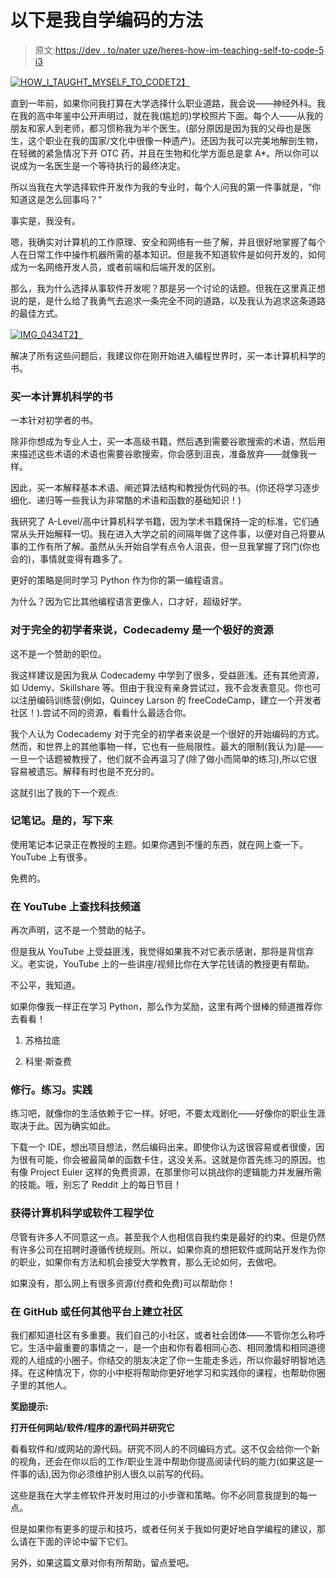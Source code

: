 # 以下是我自学编码的方法

> 原文:[https://dev . to/nater uze/heres-how-im-teaching-self-to-code-5 i3](https://dev.to/nateruze/heres-how-im-teaching-myself-to-code-5i3)

[![HOW_I_TAUGHT_MYSELF_TO_CODE](../Images/d37c24d0bfdd0353df970be0c4eb5e61.png)T2】](https://ibb.co/j9g0Nm)

直到一年前，如果你问我打算在大学选择什么职业道路，我会说——神经外科。我在我的高中年鉴中公开声明过，就在我(尴尬的)学校照片下面。每个人——从我的朋友和家人到老师，都习惯称我为半个医生。(部分原因是因为我的父母也是医生，这个职业在我的国家/文化中很像一种遗产)。还因为我可以完美地解剖生物，在轻微的紧急情况下开 OTC 药，并且在生物和化学方面总是拿 A*。所以你可以说成为一名医生是一个等待执行的最终决定。

所以当我在大学选择软件开发作为我的专业时，每个人问我的第一件事就是，“你知道这是怎么回事吗？”

事实是，我没有。

嗯，我确实对计算机的工作原理、安全和网络有一些了解，并且很好地掌握了每个人在日常工作中操作机器所需的基本知识。但是我不知道软件是如何开发的，如何成为一名网络开发人员，或者前端和后端开发的区别。

那么，我为什么选择从事软件开发呢？那是另一个讨论的话题。但我在这里真正想说的是，是什么给了我勇气去追求一条完全不同的道路，以及我认为追求这条道路的最佳方式。

[![IMG_0434](../Images/389dfeba34d7c8dbf1d10a3c59bb5fef.png)T2】](https://ibb.co/iGvo8R)

解决了所有这些问题后，我建议你在刚开始进入编程世界时，买一本计算机科学的书。

### [](#buy-a-computer-science-book)买一本计算机科学的书

一本针对初学者的书。

除非你想成为专业人士，买一本高级书籍，然后遇到需要谷歌搜索的术语，然后用来描述这些术语的术语也需要谷歌搜索，你会感到沮丧，准备放弃——就像我一样。

因此，买一本解释基本术语、阐述算法结构和教授伪代码的书。(你还将学习逐步细化、递归等一些我认为非常酷的术语和函数的基础知识！)

我研究了 A-Level/高中计算机科学书籍，因为学术书籍保持一定的标准，它们通常从头开始解释一切。我在进入大学之前的间隔年做了这件事，以便对自己将要从事的工作有所了解。虽然从头开始自学有点令人沮丧，但一旦我掌握了窍门(你也会的)，事情就变得有趣多了。

更好的策略是同时学习 Python 作为你的第一编程语言。

为什么？因为它比其他编程语言更像人，口才好，超级好学。

### 对于完全的初学者来说，Codecademy 是一个极好的资源

这不是一个赞助的职位。

我这样建议是因为我从 Codecademy 中学到了很多，受益匪浅。还有其他资源，如 Udemy、Skillshare 等。但由于我没有亲身尝试过，我不会发表意见。你也可以注册编码训练营(例如，Quincey Larson 的 freeCodeCamp，建立一个开发者社区！).尝试不同的资源，看看什么最适合你。

我个人认为 Codecademy 对于完全的初学者来说是一个很好的开始编码的方式。然而，和世界上的其他事物一样，它也有一些局限性。最大的限制(我认为)是——一旦一个话题被教授了，他们就不会再温习了(除了做小而简单的练习),所以它很容易被遗忘。解释有时也是不充分的。

这就引出了我的下一个观点:

### [](#take-notes-yes-write-it-down)记笔记。是的，写下来

使用笔记本记录正在教授的主题。如果你遇到不懂的东西，就在网上查一下。YouTube 上有很多。

免费的。

### [](#find-tech-channels-on-youtube)在 YouTube 上查找科技频道

再次声明，这不是一个赞助的帖子。

但是我从 YouTube 上受益匪浅，我觉得如果我不对它表示感谢，那将是背信弃义。老实说，YouTube 上的一些讲座/视频比你在大学花钱请的教授更有帮助。

不公平，我知道。

如果你像我一样正在学习 Python，那么作为奖励，这里有两个很棒的频道推荐你去看看！

1.  苏格拉底

2.  科里·斯查费

### [](#practice-practice-practice)修行。练习。实践

练习吧，就像你的生活依赖于它一样。好吧，不要太戏剧化——好像你的职业生涯取决于此。因为确实如此。

下载一个 IDE，想出项目想法，然后编码出来。即使你认为这很容易或者很傻，因为很有可能，你会被最简单的函数卡住，这没关系。这就是你首先练习的原因。也有像 Project Euler 这样的免费资源，在那里你可以挑战你的逻辑能力并发展所需的技能。哦，别忘了 Reddit 上的每日节目！

### 获得计算机科学或软件工程学位

尽管有许多人不同意这一点。甚至我个人也相信自我约束是最好的约束。但是仍然有许多公司在招聘时遵循传统规则。所以，如果你真的想把软件或网站开发作为你的职业，如果你有方法和机会接受大学教育，那么无论如何，去做吧。

如果没有，那么网上有很多资源(付费和免费)可以帮助你！

### [](#build-a-community-on-github-or-any-other-platform)在 GitHub 或任何其他平台上建立社区

我们都知道社区有多重要。我们自己的小社区，或者社会团体——不管你怎么称呼它。生活中最重要的事情之一，是一个由和你有着相同心态、相同激情和相同道德观的人组成的小圈子。你结交的朋友决定了你一生能走多远，所以你最好明智地选择。在这种情况下，你的小中枢将帮助你更好地学习和实践你的课程，也帮助你圈子里的其他人。

**奖励提示:**

**打开任何网站/软件/程序的源代码并研究它**

看看软件和/或网站的源代码。研究不同人的不同编码方式。这不仅会给你一个新的视角，还会在你以后的工作/职业生涯中帮助你提高阅读代码的能力(如果这是一件事的话),因为你必须维护别人很久以前写的代码。

这些是我在大学主修软件开发时用过的小步骤和策略。你不必同意我提到的每一点。

但是如果你有更多的提示和技巧，或者任何关于我如何更好地自学编程的建议，那么请在下面的评论中留下它们。

另外，如果这篇文章对你有所帮助，留点爱吧。